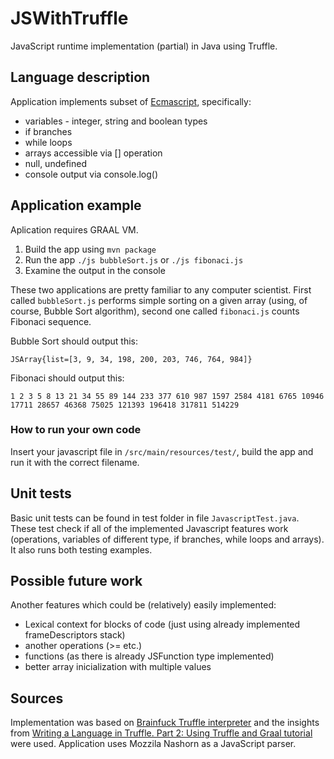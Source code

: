 # JSWithTruffle
JavaScript runtime implementation (partial) in Java using Truffle.

## Language description
Application implements subset of [Ecmascript](http://www.ecma-international.org/publications/standards/Ecma-262.htm), specifically:
 - variables - integer, string and boolean types
 - if branches
 - while loops
 - arrays accessible via [] operation
 - null, undefined
 - console output via console.log()
 
## Application example
Aplication requires GRAAL VM.

 1. Build the app using `mvn package`
 2. Run the app  `./js bubbleSort.js` or `./js fibonaci.js`
 3. Examine the output in the console

These two applications are pretty familiar to any computer scientist. First called `bubbleSort.js` performs simple sorting on a given array (using, of course, Bubble Sort algorithm), second one called `fibonaci.js` counts Fibonaci sequence.
 
Bubble Sort should output this:

`JSArray{list=[3, 9, 34, 198, 200, 203, 746, 764, 984]}`

Fibonaci should output this:
 
`1
 2
 3
 5
 8
 13
 21
 34
 55
 89
 144
 233
 377
 610
 987
 1597
 2584
 4181
 6765
 10946
 17711
 28657
 46368
 75025
 121393
 196418
 317811
 514229`
 
 
### How to run your own code
Insert your javascript file in  `/src/main/resources/test/`, build the app and run it with the correct filename.

## Unit tests
Basic unit tests can be found in test folder in file `JavascriptTest.java`. These test check if all of the implemented Javascript features work (operations, variables of different type, if branches, while loops and arrays). It also runs both testing examples.

## Possible future work
Another features which could be (relatively) easily implemented:
 - Lexical context for blocks of code (just using already implemented frameDescriptors stack)
 - another operations (>= etc.)
 - functions (as there is already JSFunction type implemented)
 - better array inicialization with multiple values

## Sources
Implementation was based on [Brainfuck Truffle interpreter](https://github.com/japod/bf) and the insights from [Writing a Language in Truffle. Part 2: Using Truffle and Graal tutorial](http://cesquivias.github.io/blog/2014/12/02/writing-a-language-in-truffle-part-2-using-truffle-and-graal/) were used. Application uses Mozzila Nashorn as a JavaScript parser.
